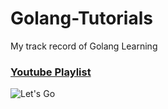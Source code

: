 # Golang-Tutorials
My track record of Golang Learning

### [Youtube Playlist](https://www.youtube.com/watch?v=JoJ8Sw5Yb4c&list=PLRAV69dS1uWQGDQoBYMZWKjzuhCaOnBpa)

![Let's Go](https://www.ardanlabs.com/images/training-landing/go/go-intro.svg)
